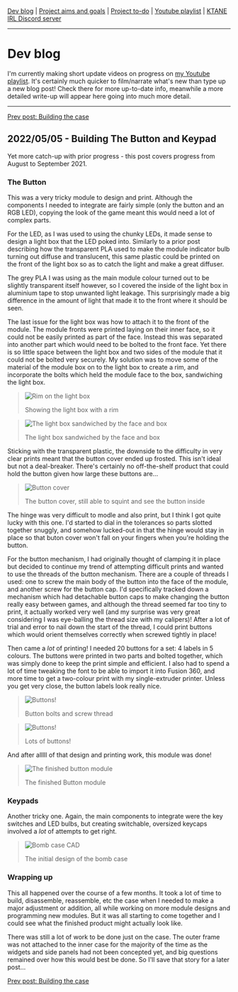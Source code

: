 [Dev blog](devblog.md) | [Project aims and goals](goals.md) | [Project to-do](todo.md) | [Youtube playlist](https://www.youtube.com/watch?v=8m7peVlW2mE&list=PLJqFvAhkcSkkks42zClG5WlvO1khFZCKK) | [KTANE IRL Discord server](https://discord.com/channels/711013430575890432)

---

# Dev blog
I'm currently making short update videos on progress on [my Youtube playlist](https://www.youtube.com/watch?v=8m7peVlW2mE&list=PLJqFvAhkcSkkks42zClG5WlvO1khFZCKK). It's certainly much quicker to film/narrate what's new than type up a new blog post! Check there for more up-to-date info, meanwhile a more detailed write-up will appear here going into much more detail.

---

[Prev post: Building the case](devblog_12.md)

## 2022/05/05 - Building The Button and Keypad
Yet more catch-up with prior progress - this post covers progress from August to September 2021.

### The Button

This was a very tricky module to design and print. Although the components I needed to integrate are fairly simple (only the button and an RGB LED), copying the look of the game meant this would need  a lot of complex parts.

For the LED, as I was used to using the chunky LEDs, it made sense to design a light box that the LED poked into. Similarly to a prior post describing how the transparent PLA used to make the module indicator bulb turning out diffuse and translucent, this same plastic could be printed on the front of the light box so as to catch the light and make a great diffuser.

The grey PLA I was using as the main module colour turned out to be slightly transparent itself however, so I covered the inside of the light box in aluminium tape to stop unwanted light leakage. This surprisingly made a big difference in the amount of light that made it to the front where it should be seen.

The last issue for the light box was how to attach it to the front of the module. The module fronts were printed laying on their inner face, so it could not be easily printed as part of the face. Instead this was separated into another part which would need to be bolted to the front face. Yet there is so little space between the light box and two sides of the module that it could not be bolted very securely. My solution was to move some of the material of the module box on to the light box to create a rim, and incorporate the bolts which held the module face to the box, sandwiching the light box.

> ![Rim on the light box](https://i.imgur.com/aJ5DVzg.jpg)
> 
> Showing the light box with a rim

> ![The light box sandwiched by the face and box](https://i.imgur.com/AXsluYY.jpg)
> 
> The light box sandwiched by the face and box

Sticking with the transparent plastic, the downside to the difficulty in very clear prints meant that the button cover ended up frosted. This isn't ideal but not a deal-breaker. There's certainly no off-the-shelf product that could hold the button given how large these buttons are...

> ![Button cover](https://i.imgur.com/W5ACno1.jpg)
> 
> The button cover, still able to squint and see the button inside

The hinge was very difficult to modle and also print, but I think I got quite lucky with this one. I'd started to dial in the tolerances so parts slotted together snuggly, and somehow lucked-out in that the hinge would stay in place so that buton cover won't fall on your fingers when you're holding the button.

For the button mechanism, I had originally thought of clamping it in place but decided to continue my trend of attempting difficult prints and wanted to use the threads of the button mechanism. There are a couple of threads I used: one to screw the main body of the button into the face of the module, and another screw for the button cap. I'd specifically tracked down a mechanism which had detachable button caps to make changing the button really easy between games, and although the thread seemed far too tiny to print, it actually worked very well (and my surprise was very great considering I was eye-balling the thread size with my calipers)! After a lot of trial and error to nail down the start of the thread, I could print buttons which would orient themselves correctly when screwed tightly in place!

Then came a *lot* of printing! I needed 20 buttons for a set: 4 labels in 5 colours. The buttons were printed in two parts and bolted together, which was simply done to keep the print simple and efficient. I also had to spend a lot of time tweaking the font to be able to import it into Fusion 360, and more time to get a two-colour print with my single-extruder printer. Unless you get very close, the button labels look really nice.

> ![Buttons!](https://i.imgur.com/UIkJiwQ.png)
> 
> Button bolts and screw thread

> ![Buttons!](https://i.imgur.com/9WIsGkZ.jpg)
> 
> Lots of buttons!

And after alllll of that design and printing work, this module was done!

> ![The finished button module](https://i.imgur.com/xPh4FBU.jpg)
> 
> The finished Button module

### Keypads

Another tricky one. Again, the main components to integrate were the key switches and LED bulbs, but creating switchable, oversized keycaps involved a *lot* of attempts to get right.







> ![Bomb case CAD](https://i.imgur.com/9ShPnQB.png)
> 
> The initial design of the bomb case




### Wrapping up

This all happened over the course of a few months. It took a lot of time to build, disassemble, reassemble, etc the case when I needed to make a major adjustment or addition, all while working on more module designs and programming new modules. But it was all starting to come together and I could see what the finished product might actually look like.

There was still a lot of work to be done just on the case. The outer frame was not attached to the inner case for the majority of the time as the widgets and side panels had not been concepted yet, and big questions remained over how this would best be done. So I'll save that story for a later post...

[Prev post: Building the case](devblog_12.md)
